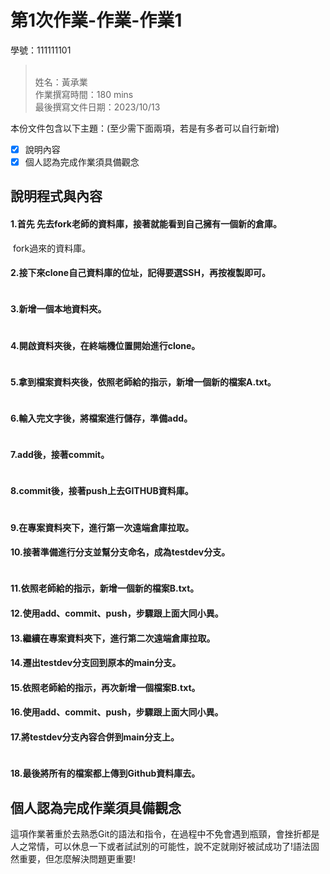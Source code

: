 # 第1次作業-作業-作業1
>
學號：111111101
><br />
>姓名：黃承業
><br />
>作業撰寫時間：180 mins
><br />
>最後撰寫文件日期：2023/10/13
>

本份文件包含以下主題：(至少需下面兩項，若是有多者可以自行新增)
- [x] 說明內容
- [x] 個人認為完成作業須具備觀念

## 說明程式與內容
#### 1.首先 先去fork老師的資料庫，接著就能看到自己擁有一個新的倉庫。
<img src="../112-1HW1/img/a.資料庫.png" alt="" title="">
fork過來的資料庫。
<img src="../112-1HW1/img/a.資料庫1.png" alt="" title="">

#### 2.接下來clone自己資料庫的位址，記得要選SSH，再按複製即可。
<img src="../112-1HW1/img/b.位置1.png" alt="" title="">

#### 3.新增一個本地資料夾。
<img src="../112-1HW1/img/c.資料夾.png" alt="" title="">

#### 4.開啟資料夾後，在終端機位置開始進行clone。
<img src="../112-1HW1/img/d.終端機.png" alt="" title="">

#### 5.拿到檔案資料夾後，依照老師給的指示，新增一個新的檔案A.txt。
<img src="../112-1HW1/img/e.檔案.png" alt="" title="">

#### 6.輸入完文字後，將檔案進行儲存，準備add。
<img src="../112-1HW1/img/f.add.png" alt="" title="">

#### 7.add後，接著commit。
<img src="../112-1HW1/img/g.commit.png" alt="" title="">

#### 8.commit後，接著push上去GITHUB資料庫。
<img src="../112-1HW1/img/h.push.png" alt="" title="">

#### 9.在專案資料夾下，進⾏第一次遠端倉庫拉取。

#### 10.接著準備進行分支並幫分支命名，成為testdev分⽀。
<img src="../112-1HW1/img/i.建立分支.png" alt="" title="">

#### 11.依照老師給的指示，新增一個新的檔案B.txt。

#### 12.使用add、commit、push，步驟跟上面大同小異。

#### 13.繼續在專案資料夾下，進⾏第二次遠端倉庫拉取。

#### 14.遷出testdev分支回到原本的main分⽀。

#### 15.依照老師給的指示，再次新增一個檔案B.txt。

#### 16.使用add、commit、push，步驟跟上面大同小異。

#### 17.將testdev分⽀內容合併到main分⽀上。
<img src="../112-1HW1/img/i.回到分支.png" alt="" title="">

#### 18.最後將所有的檔案都上傳到Github資料庫去。






## 個人認為完成作業須具備觀念
這項作業著重於去熟悉Git的語法和指令，在過程中不免會遇到瓶頸，會挫折都是人之常情，可以休息一下或者試試別的可能性，說不定就剛好被試成功了!語法固然重要，但怎麼解決問題更重要!